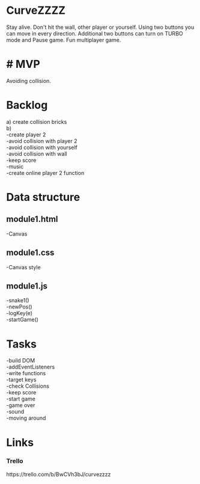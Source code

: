 # CurveZZZZ
Stay alive. Don't hit the wall, other player or yourself. Using two buttons you can move in every direction. Additional two buttons can turn on TURBO mode and Pause game. Fun multiplayer game.

<h1># MVP</h1>
Avoiding collision.

<h1> Backlog </h1>
a) create collision bricks <br>
b)<br>
-create player 2<br>
-avoid collision with player 2<br>
-avoid collision with yourself<br>
-avoid collision with wall<br>
-keep score<br>
-music<br>
-create online player 2 function

<h1> Data structure </h1>
<h2> module1.html </h2>
-Canvas
<h2> module1.css </h2>
-Canvas style
<h2> module1.js </h2>
-snake1()<br>
-newPos()<br>
-logKey(e)<br>
-startGame()

<h1> Tasks </h1>
-build DOM <br>
-addEventListeners<br>
-write functions<br>
-target keys<br>
-check Collisions<br>
-keep score<br>
-start game<br>
-game over<br>
-sound<br>
-moving around

<h1> Links </h1>
<h3> Trello </h3>
https://trello.com/b/BwCVh3bJ/curvezzzz


